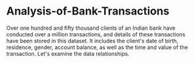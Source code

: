# Analysis-of-Bank-Transactions
Over one hundred and fifty thousand clients of an Indian bank have conducted over a million transactions, and details of these transactions have been stored in this dataset. It includes the client's date of birth, residence, gender, account balance, as well as the time and value of the transaction. Let's examine the data relationships.
